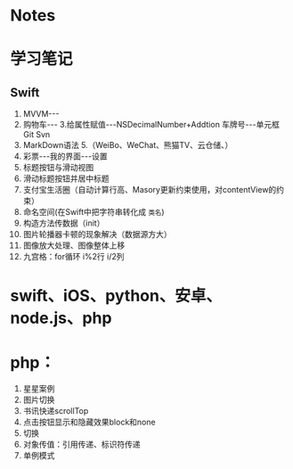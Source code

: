 # Notes
# 学习笔记
## Swift
1. MVVM---
2. 购物车---
3.给属性赋值---NSDecimalNumber+Addtion
  车牌号---单元框
  Git
  Svn
4. MarkDown语法
5.（WeiBo、WeChat、熊猫TV、云仓储、）
6. 彩票---我的界面---设置
7. 标题按钮与滑动视图
8. 滑动标题按钮并居中标题
9. 支付宝生活圈（自动计算行高、Masory更新约束使用，对contentView的约束）
10. 命名空间(在Swift中把字符串转化成 `类名`)
11. 构造方法传数据（init）
12. 图片轮播器卡顿的现象解决（数据源方大）
13. 图像放大处理、图像整体上移
14. 九宫格：for循环 i%2行 i/2列


# swift、iOS、python、安卓、node.js、php



# php：
1. 星星案例
2. 图片切换
3. 书讯快递scrollTop
4. 点击按钮显示和隐藏效果block和none
5. 切换
6. 对象传值：引用传递、标识符传递
7. 单例模式
